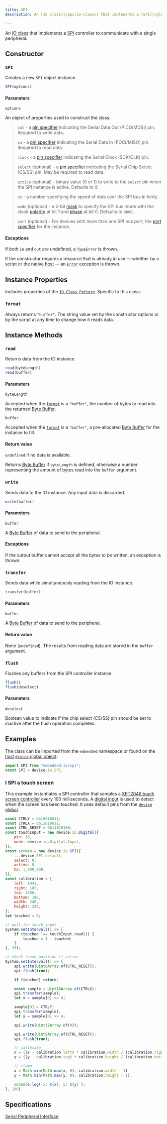 ```yaml
---
title: SPI
description: An [IO class](/api/io-class/) that implements a [SPI](/glossary/#spi) controller to communicate with a single peripheral.

---
```


An [IO class](/api/io-class/) that implements a [SPI](/glossary/#spi) controller to communicate with a single peripheral.

## Constructor

### `SPI`

Creates a new `SPI` object instance.

```js
SPI(options)
```

#### Parameters

`options`

An object of properties used to construct the class.

> `out` - a [pin specifier](/glossary/#pin-speficier) indicating the Serial Data Out (PICO/MOSI) pin. Required to write data.
>
> `in` - a [pin specifier](/glossary/#pin-speficier) indicating the Serial Data In (POCI/MISO) pin. Required to read data.
>
> `clock` - a [pin specifier](/glossary/#pin-speficier) indicating the Serial Clock (SCK/CLK) pin.
>
> `select` (optional) - a [pin specifier](/glossary/#pin-speficier) indicating the Serial Chip Select (CS/SS) pin. May be required to read data.
>
> `active` (optional) - binary value (0 or 1) to write to the `select` pin when the SPI instance is active. Defaults to 0.
>
> `hz` - a number specifying the speed of data over the SPI bus in hertz.
>
> `mode` (optional) - a 2-bit [mask](/glossary/#bitmask) to specify the SPI bus mode with the clock [polarity](/glossary/#polarity) at bit 1 and [phase](/glossary/#phase) at bit 0. Defaults to `0b00`.
>
> `port` (optional) - For devices with more than one SPI bus port, the [port specifier](/glossary/#port-specifier) for the instance.

#### Exceptions

If both `in` and `out` are undefined, a `TypeError` is thrown.

If the constructor requires a resource that is already in use — whether by a script or the native [host](/glossary/#host) — an [`Error`](https://developer.mozilla.org/en-US/docs/Web/JavaScript/Reference/Global_Objects/Error) exception is thrown.

## Instance Properties

Includes properties of the [`IO Class Pattern`](/api/io-class). Specific to this class:

### `format`

Always returns `"buffer"`. The string value set by the constructor options or by the script at any time to change how it reads data.

## Instance Methods

### `read`

Returns data from the IO instance.

```js
read(byteLength)
read(buffer)
```

#### Parameters

`byteLength`

Accepted when the [`format`](#forma) is a `"buffer"`, the number of bytes to read into the returned [Byte Buffer](/glossary/#byte-buffer).

`buffer`

Accepted when the [`format`](#forma) is a `"buffer"`, a pre-allocated [Byte Buffer](/glossary/#byte-buffer) for the instance to fill.

#### Return value

`undefined` if no data is available.

Returns [Byte Buffer](/glossary/#byte-buffer) if `byteLength` is defined, otherwise a number representing the amount of bytes read into the `buffer` argument. 

### `write`

Sends data to the IO instance. Any input data is discarded.

```js
write(buffer)
```

#### Parameters

`buffer`

A [Byte Buffer](/glossary/#byte-buffer) of data to send to the peripheral.

#### Exceptions

If the output buffer cannot accept all the bytes to be written, an exception is thrown.

### `transfer`

Sends data while simultaneously reading from the IO instance.

```js
transfer(buffer)
```

#### Parameters

`buffer`

A [Byte Buffer](/glossary/#byte-buffer) of data to send to the peripheral.

#### Return value

None (`undefined`). The results from reading data are stored in the `buffer` argument.

### `flush`

Flushes any buffers from the SPI controller instance.

```js
flush()
flush(deselect)
```

#### Parameters

`deselect`

Boolean value to indicate if the chip select (CS/SS) pin should be set to inactive after the flush operation completes.

## Examples

The class can be imported from the `embedded` namespace or found on the [host](/glossary/#host) [`device` global object](/api/host-provider):

```js
import SPI from "embedded:io/spi";
const SPI = device.io.SPI;
```

### I SPI a touch screen

This example instantiates a SPI controller that samples a [XPT2046 touch screen controller](https://www.buydisplay.com/download/ic/XPT2046.pdf) every 100 milliseconds. A [digital input](/api/io-class/digital) is used to detect when the screen has been touched.
It uses default pins from the [`device` global](/api/host-provider).

```js
const CTRLY = 0b10010011;
const CTRLX = 0b11010011;
const CTRL_RESET = 0b11010100;
const touchInput = new device.io.Digital({
    pin: 16,
    mode: device.io.Digital.Input,
});
const screen = new device.io.SPI({
    ...device.SPI.default,
    select: 0,
    active: 0,
    hz: 1_000_000,
});
const calibration = {
    left: 1941,
    right: 107,
    top: 1980,
    bottom: 186,
    width: 240,
    height: 320,
};
let touched = 0;

// poll for touch input
System.setInterval(() => {
    if (touched !== touchInput.read()) {
        touched = 1 - touched;
    }
}, 33);

// check touch position if active
System.setInterval(() => {
    spi.write(Uint8Array.of(CTRL_RESET));
    spi.flush(true);

    if (touched) return;

    const sample = Uint16Array.of(CTRLX);
    spi.transfer(sample);
    let x = sample[0] >> 4;

    sample[0] = CTRLY;
    spi.transfer(sample);
    let y = sample[0] >> 4;

    spi.write(Uint32Array.of(0));

    spi.write(Uint8Array.of(CTRL_RESET));
    spi.flush(true);

    // calibrate
    x = ((x - calibration.left) * calibration.width / (calibration.right - calibration.left)) | 0;
    y = ((y - calibration.top) * calibration.height / (calibration.bottom - calibration.top)) | 0;

    // clamp
    x = Math.min(Math.max(x, 0), calibration.width - 1)
    y = Math.min(Math.max(y, 0), calibration.height - 1);

    console.log(`x: ${x}, y: ${y}`);
}, 100)
```

## Specifications

[Serial Peripheral Interface](https://419.ecma-international.org/#-10-io-classes-serial-peripheral-interface-spi)
